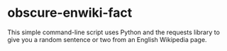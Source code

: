 obscure-enwiki-fact
===================

This simple command-line script uses Python and the requests library to give you a random sentence or two 
from an English Wikipedia page.
